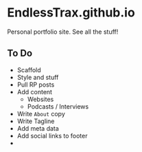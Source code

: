 # EndlessTrax.github.io 
Personal portfolio site. See all the stuff!

## To Do
- Scaffold
- Style and stuff
- Pull RP posts
- Add content
  - Websites
  - Podcasts / Interviews
- Write `About` copy
- Write Tagline
- Add meta data
- Add social links to footer
- 
